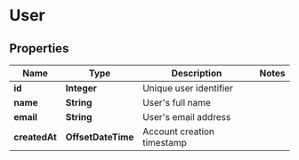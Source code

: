 

# User


## Properties

| Name | Type | Description | Notes |
|------------ | ------------- | ------------- | -------------|
|**id** | **Integer** | Unique user identifier |  |
|**name** | **String** | User&#39;s full name |  |
|**email** | **String** | User&#39;s email address |  |
|**createdAt** | **OffsetDateTime** | Account creation timestamp |  |




